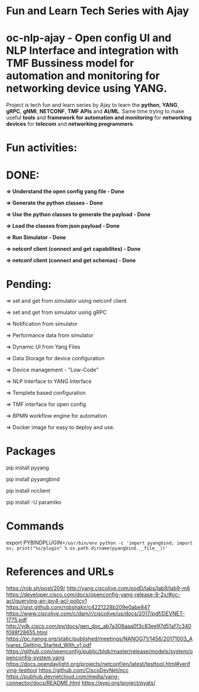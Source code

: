 # Fun and Learn Tech Series with Ajay

# oc-nlp-ajay - Open config UI and NLP Interface and integration with TMF Bussiness model for automation and monitoring for networking device using YANG.

Project is tech fun and learn series by Ajay to learn the **python**, **YANG**, **gRPC**, **gNMI**, **NETCONF**, **TMF APIs** and **AI/ML**. 
Same time trying to make useful **tools** and **framework for automation and monitoring** for **networking devices** for **telecom** and **networking programmers**. 

# Fun activities:

#    DONE:

**=>  Understand the open config yang file - Done**

**=>  Generate the python classes - Done**

**=>  Use the python classes to generate the payload - Done**

**=>  Load the classes from json payload - Done**

**=>  Run Simulator - Done**

**=>  netconf client (connect and get capabilites) - Done**

**=>  netconf client (connect and get schemas) - Done**

#    Pending:

=>  set and get from simulator using netconf client

=>  set and get from simulator using  gRPC

=>  Notification from simulator

=>  Performance data from simulator

=> Dynamic UI from Yang Files

=> Data Storage for device configuration

=> Device management - "Low-Code"

=> NLP Interface to YANG Interface

=> Templete based configuration

=> TMF interface for open config

=> BPMN workflow engine for automation

=> Docker image for easy to deploy and use.


# Packages

pip install pyyang

pip install pyyangbind

pip install ncclient

pip install -U paramiko 

# Commands
export PYBINDPLUGIN=`/usr/bin/env python -c 'import pyangbind; import os; print("%s/plugin" % os.path.dirname(pyangbind.__file__))'`

# References and URLs 

https://rob.sh/post/209/
http://yang.ciscolive.com/pod0/labs/lab9/lab9-m6
https://developer.cisco.com/docs/openconfig-yang-release-9-2x/#oc-acl/querying-an-ipv4-acl-policy1
https://gist.github.com/robshakir/c4221228b209e0abe847
https://www.ciscolive.com/c/dam/r/ciscolive/us/docs/2017/pdf/DEVNET-1775.pdf
http://ydk.cisco.com/py/docs/gen_doc_ab7a308aaa0f3c83ee97d51af7c340f088f28655.html
https://pc.nanog.org/static/published/meetings/NANOG71/1456/20171003_Alvarez_Getting_Started_With_v1.pdf
https://github.com/openconfig/public/blob/master/release/models/system/openconfig-system.yang
https://docs.opendaylight.org/projects/netconf/en/latest/testtool.html#verifying-testtool
https://github.com/CiscoDevNet/ncc
https://pubhub.devnetcloud.com/media/yang-connector/docs/README.html
https://pypi.org/project/pyats/
